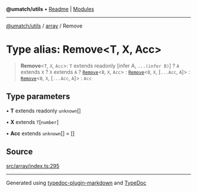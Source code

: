 **@umatch/utils** • [Readme](../../index.md) \| [Modules](../../modules.md)

***

[@umatch/utils](../../modules.md) / [array](../index.md) / Remove

# Type alias: Remove\<T, X, Acc\>

> **Remove**\<`T`, `X`, `Acc`\>: `T` extends readonly [infer A, `...(infer B)`] ? `A` extends `X` ? `X` extends `A` ? [`Remove`](Remove.md)\<`B`, `X`, `Acc`\> : [`Remove`](Remove.md)\<`B`, `X`, [`...Acc`, `A`]\> : [`Remove`](Remove.md)\<`B`, `X`, [`...Acc`, `A`]\> : `Acc`

## Type parameters

• **T** extends readonly `unknown`[]

• **X** extends `T`\[`number`\]

• **Acc** extends `unknown`[] = []

## Source

[src/array/index.ts:295](https://github.com/umatch-oficial/utils/blob/ed8915b/src/array/index.ts#L295)

***

Generated using [typedoc-plugin-markdown](https://www.npmjs.com/package/typedoc-plugin-markdown) and [TypeDoc](https://typedoc.org/)
